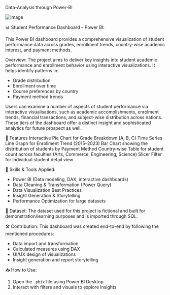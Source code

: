 Data-Analysis through Power-BI

![image](https://github.com/user-attachments/assets/8934e808-c87c-4688-a2ac-43a33f9753af)


 📊 Student Performance Dashboard – Power BI:

This Power BI dashboard provides a comprehensive visualization of student performance data across grades, enrollment trends, country-wise academic interest, and payment methods.

Overview:
The project aims to deliver key insights into student academic performance and enrollment behavior using interactive visualizations. It helps identify patterns in:
- Grade distribution
- Enrollment over time
- Course preferences by country
- Payment method trends

Users can examine a number of aspects of student performance via interactive visualisations, such as academic accomplishments, enrolment trends, financial transactions, and subject-wise distribution across nations. These tiers of the dashboard offer a distinct insight and sophisticated analytics for future prospect as well.


📌 Features
Interactive Pie Chart for Grade Breakdown (A, B, C)
Time Series Line Graph for Enrollment Trend (2015–2023)
Bar Chart showing the distribution of students by Payment Method
Country-wise Table for student count across faculties (Arts, Commerce, Engineering, Science)
Slicer Filter for individual student detail view

🧠 Skills & Tools Applied:
- Power BI (Data modeling, DAX, interactive dashboards)
- Data Cleaning & Transformation (Power Query)
- Data Visualization Best Practices
- Insight Generation & Storytelling
- Performance Optimization for large datasets

📂 Dataset:
The dataset used for this project is fictional and built for demonstration/learning purposes and is imported through SQL.

🛠️ Contribution:
This dashboard was created end-to-end by following the mentioned procedures:
- Data import and transformation
- Calculated measures using DAX
- UI/UX design of visualizations
- Insight generation and report storytelling

📥 How to Use:
1. Open the `.pbix` file using Power BI Desktop
2. Interact with filters and visuals to explore insights



